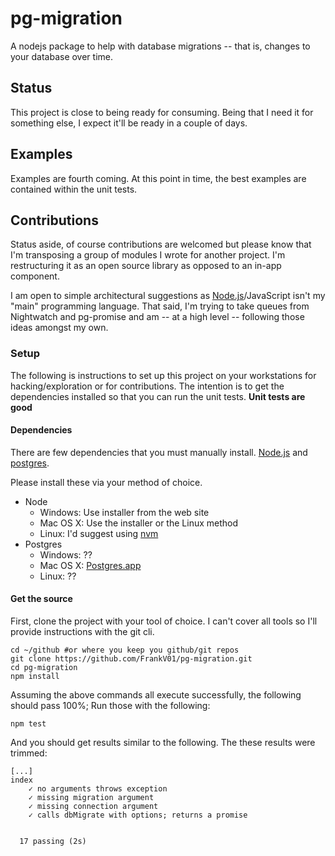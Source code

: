# pg-migration
A nodejs package to help with database migrations -- that is, changes to your
database over time.

## Status
This project is close to being ready for consuming. Being that I need it for
something else, I expect it'll be ready in a couple of days.  

## Examples
Examples are fourth coming. At this point in time, the best examples are
contained within the unit tests.

## Contributions
Status aside, of course contributions are welcomed but please know that
I'm transposing a group of modules I wrote for another project. I'm
restructuring it as an open source library as opposed to an in-app
component.

I am open to simple architectural suggestions as [Node.js](https://nodejs.org/en/)/JavaScript isn't
my "main" programming language. That said, I'm trying to take queues from
Nightwatch and pg-promise and am -- at a high level -- following those
ideas amongst my own.

### Setup
The following is instructions to set up this project on your workstations
for hacking/exploration or for contributions. The intention is to get the
dependencies installed so that you can run the unit tests. **Unit tests are good**

#### Dependencies

There are few dependencies that you must manually install.
[Node.js](https://nodejs.org/en/) and [postgres](https://www.postgresql.org/).

Please install these via your method of choice.
- Node
  - Windows: Use installer from the web site
  - Mac OS X: Use the installer or the Linux method
  - Linux: I'd suggest using [nvm](https://github.com/creationix/nvm#install-script)
- Postgres
  - Windows: ??
  - Mac OS X: [Postgres.app](https://postgresapp.com/)
  - Linux: ??

#### Get the source

First, clone the project with your tool of choice. I can't cover all tools
so I'll provide instructions with the git cli.

```
cd ~/github #or where you keep you github/git repos
git clone https://github.com/FrankV01/pg-migration.git
cd pg-migration
npm install
```

Assuming the above commands all execute successfully, the following should pass
100%; Run those with the following:

```npm test```

And you should get results similar to the following. The these results were
trimmed:

```
[...]
index
    ✓ no arguments throws exception
    ✓ missing migration argument
    ✓ missing connection argument
    ✓ calls dbMigrate with options; returns a promise


  17 passing (2s)
  ```
